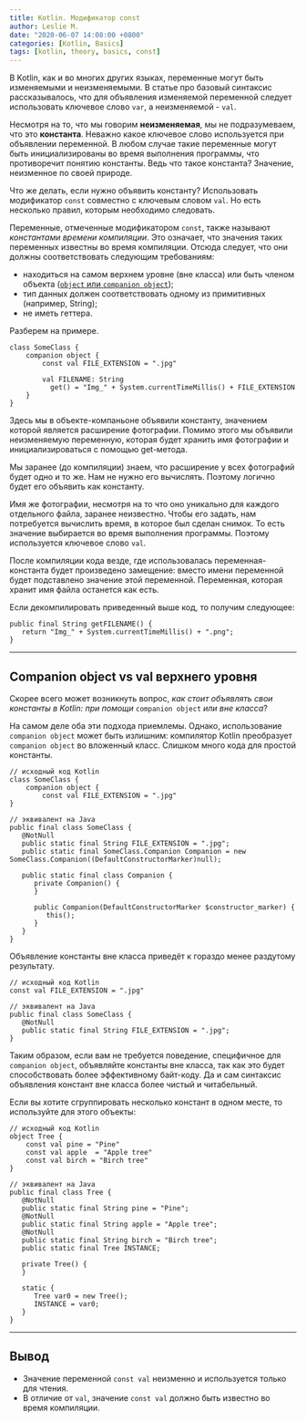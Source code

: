 ```yaml
---
title: Kotlin. Модификатор const
author: Leslie M.
date: "2020-06-07 14:08:00 +0800"
categories: [Kotlin, Basics]
tags: [kotlin, theory, basics, const]
---
```


В Kotlin, как и во многих других языках, переменные могут быть изменяемыми и
неизменяемыми. В статье про базовый синтаксис рассказывалось, что для объявления
изменяемой переменной следует использовать ключевое слово `var`, а
неизменяемой - `val`.

Несмотря на то, что мы говорим **неизменяемая**, мы не подразумеваем, что это
**константа**. Неважно какое ключевое слово используется при объявлении
переменной. В любом случае такие переменные могут быть инициализированы во время
выполнения программы, что противоречит понятию константы. Ведь что такое
константа? Значение, неизменное по своей природе.

Что же делать, если нужно объявить константу? Использовать модификатор `const`
совместно с ключевым словом `val`. Но есть несколько правил, которым необходимо
следовать.

Переменные, отмеченные модификатором `const`, также называют _константами
времени компиляции_. Это означает, что значения таких переменных известны во
время компиляции. Отсюда следует, что они должны соответствовать следующим
требованиям:
- находиться на самом верхнем уровне (вне класса) или быть членом объекта
  ([`object` или `companion object`][kotlin-object-keyword]);
- тип данных должен соответствовать одному из примитивных (например, String);
- не иметь геттера.

Разберем на примере.

```
class SomeClass {
    companion object {    
        const val FILE_EXTENSION = ".jpg"    

        val FILENAME: String
          get() = "Img_" + System.currentTimeMillis() + FILE_EXTENSION
    }
}
```

Здесь мы в объекте-компаньоне объявили константу, значением которой является
расширение фотографии. Помимо этого мы объявили неизменяемую переменную, которая
будет хранить имя фотографии и инициализироваться с помощью get-метода.

Мы заранее (до компиляции) знаем, что расширение у всех фотографий будет одно и
то же. Нам не нужно его вычислять. Поэтому логично будет его объявить как
константу.

Имя же фотографии, несмотря на то что оно уникально для каждого отдельного файла,
заранее неизвестно. Чтобы его задать, нам потребуется вычислить время, в которое
был сделан снимок. То есть значение выбирается во время выполнения программы.
Поэтому используется ключевое слово `val`.

После компиляции кода везде, где использовалась переменная-константа будет
произведено замещение: вместо имени переменной будет подставлено значение этой
переменной. Переменная, которая хранит имя файла останется как есть.

Если декомпилировать приведенный выше код, то получим следующее:

```
public final String getFILENAME() {
   return "Img_" + System.currentTimeMillis() + ".png";
}
```

***

## Companion object vs val верхнего уровня

Скорее всего может возникнуть вопрос, _как стоит объявлять свои константы в Kotlin: при помощи_ `companion object` _или вне класса_?

На самом деле оба эти подхода приемлемы. Однако, использование `companion object` может быть излишним: компилятор Kotlin преобразует `companion object` во вложенный класс. Слишком много кода для простой константы.

```
// исходный код Kotlin
class SomeClass {
    companion object {    
        const val FILE_EXTENSION = ".jpg"    
}

// эквивалент на Java
public final class SomeClass {
   @NotNull
   public static final String FILE_EXTENSION = ".jpg";
   public static final SomeClass.Companion Companion = new SomeClass.Companion((DefaultConstructorMarker)null);

   public static final class Companion {
      private Companion() {
      }

      public Companion(DefaultConstructorMarker $constructor_marker) {
         this();
      }
   }
}
```

Объявление константы вне класса приведёт к гораздо менее раздутому результату.

```
// исходный код Kotlin
const val FILE_EXTENSION = ".jpg"

// эквивалент на Java
public final class SomeClass {
   @NotNull
   public static final String FILE_EXTENSION = ".jpg";
}
```

Таким образом, если вам не требуется поведение, специфичное для `companion object`, объявляйте константы вне класса, так как это будет способствовать более эффективному байт-коду. Да и сам синтаксис объявления констант вне класса более чистый и читабельный.

Если вы хотите сгруппировать несколько констант в одном месте, то используйте для этого объекты:

```
// исходный код Kotlin
object Tree {
    const val pine = "Pine"
    const val apple  = "Apple tree"
    const val birch = "Birch tree"
}

// эквивалент на Java
public final class Tree {
   @NotNull
   public static final String pine = "Pine";
   @NotNull
   public static final String apple = "Apple tree";
   @NotNull
   public static final String birch = "Birch tree";
   public static final Tree INSTANCE;

   private Tree() {
   }

   static {
      Tree var0 = new Tree();
      INSTANCE = var0;
   }
}
```

***

## Вывод
- Значение переменной `const val` неизменно и используется только для чтения.
- В отличие от `val`, значение `const val` должно быть известно во время
  компиляции.


<!-- Ссылки -->
[kotlin-object-keyword]: https://bimlibik.github.io/posts/kotlin-object-keyword/ "bimlibik.github.io"
